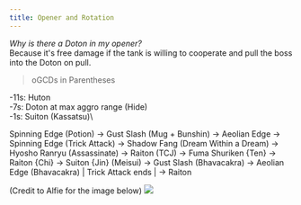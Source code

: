 ```yaml
---
title: Opener and Rotation
---
```

*Why is there a Doton in my opener?*\
Because it's free damage if the tank is willing to cooperate and pull the boss into the Doton on pull.

> oGCDs in Parentheses

\-11s: Huton\
-7s: Doton at max aggro range (Hide)\
-1s: Suiton (Kassatsu)\

Spinning Edge (Potion) → Gust Slash (Mug + Bunshin) → Aeolian Edge → Spinning Edge (Trick Attack) → Shadow Fang (Dream Within a Dream) → Hyosho Ranryu (Assassinate) → Raiton (TCJ) → Fuma Shuriken {Ten} → Raiton {Chi} → Suiton {Jin} (Meisui) → Gust Slash (Bhavacakra) → Aeolian Edge (Bhavacakra) | Trick Attack ends | → Raiton

(Credit to Alfie for the image below)
![](https://cdn.discordapp.com/attachments/718452012928467005/725406474880286851/NINreadibleRotation.png)
